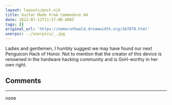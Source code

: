 ```yaml
---
layout: layouts/post.njk
title: Guitar Made From Commodore 64
date: 2012-07-12T11:57:00.000Z
tags: []
original_url: 'https://nemorathwald.dreamwidth.org/387870.html'
userpic: ../userpics/_.jpg
---
```

Ladies and gentlemen, I humbly suggest we may have found our next Penguicon Hack of Honor. Not to mention that the creator of this device is renowned in the hardware hacking community and is GoH-worthy in her own right.

## Comments

---

none
